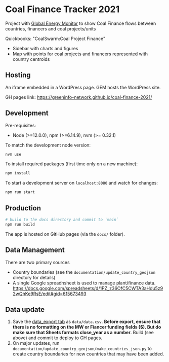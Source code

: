 # Coal Finance Tracker 2021

Project with [Global Energy Monitor](https://globalenergymonitor.org) to show Coal Finance flows between countries, financers and coal projects/units

Quickbooks: "CoalSwarm:Coal Project Finance"

* Sidebar with charts and figures
* Map with points for coal projects and financers represented with country centroids

## Hosting

An iframe embedded in a WordPress page. GEM hosts the WordPress site. 

GH pages link: https://greeninfo-network.github.io/coal-finance-2021/

## Development

Pre-requisites:
* Node (>=12.0.0), npm (>=6.14.9), nvm (>= 0.32.1)

To match the development node version:
```bash
nvm use
```

To install required packages (first time only on a new machine):
```bash
npm install
```

To start a development server on `localhost:8080` and watch for changes:
```bash
npm run start
```

## Production
```bash
# build to the docs directory and commit to `main`
npm run build
```
The app is hosted on GitHub pages (via the `docs/` folder).

## Data Management

There are two primary sources
* Country boundaries (see the `documentation/update_country_geojson` directory for details)
* A single Google spreadhsheet is used to manage plant/finance data. https://docs.google.com/spreadsheets/d/1PZ_z36OfC5CWTA3aHdu5z92wQhKe9RsE/edit#gid=615673493

## Data update

1. Save the [data_export tab](https://docs.google.com/spreadsheets/d/1PZ_z36OfC5CWTA3aHdu5z92wQhKe9RsE/edit#gid=1154015836) as `data/data.csv`. **Before export, ensure that there is no formatting on the MW or Fiancer funding fields ($). But do make sure that Sheets formats close_year as a number**. Build (see above) and commit to deploy to GH pages.
2. On major updates, run `documentation/update_country_geojson/make_countries_json.py` to create country boundaries for new countries that may have been added.
